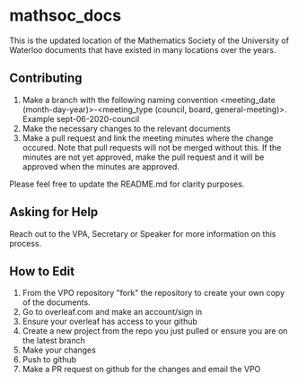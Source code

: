 # mathsoc_docs
This is the updated location of the Mathematics Society of the University of Waterloo documents that have existed in many locations over the years. 


## Contributing

1. Make a branch with the following naming convention <meeting_date (month-day-year)>-<meeting_type (council, board, general-meeting)>. Example sept-06-2020-council
2. Make the necessary changes to the relevant documents
3. Make a pull request and link the meeting minutes where the change occured. Note that pull requests will not be merged without this. If the minutes are not yet approved, make the pull request and it will be approved when the minutes are approved. 

Please feel free to update the README.md for clarity purposes. 

## Asking for Help

Reach out to the VPA, Secretary or Speaker for more information on this process. 


## How to Edit
1. From the VPO repository "fork" the repository to create your own copy of the documents. 
2. Go to overleaf.com and make an account/sign in
3. Ensure your overleaf has access to your github
4. Create a new project from the repo you just pulled or ensure you are on the latest branch
5. Make your changes
6. Push to github
7. Make a PR request on github for the changes and email the VPO



